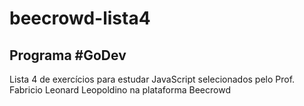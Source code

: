 <h1>beecrowd-lista4</h1>

<h2>Programa #GoDev</h2>

Lista 4 de exercícios para estudar JavaScript selecionados pelo Prof. Fabricio Leonard Leopoldino na plataforma Beecrowd 
